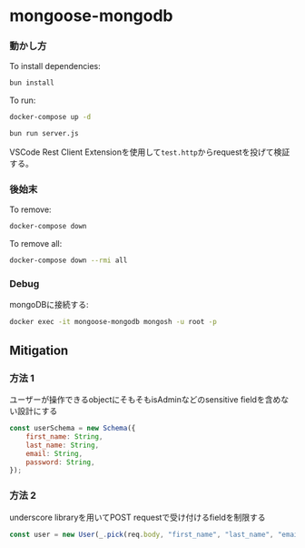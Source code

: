 # mongoose-mongodb
### 動かし方
To install dependencies:

```bash
bun install
```

To run:

```bash
docker-compose up -d
```

```bash
bun run server.js
```
VSCode Rest Client Extensionを使用して`test.http`からrequestを投げて検証する。

### 後始末
To remove:
    
```bash
docker-compose down
```

To remove all:

```bash
docker-compose down --rmi all
```


### Debug
mongoDBに接続する:
```bash
docker exec -it mongoose-mongodb mongosh -u root -p
```

## Mitigation
### 方法 1
ユーザーが操作できるobjectにそもそもisAdminなどのsensitive fieldを含めない設計にする
```js:newUser.js
const userSchema = new Schema({
	first_name: String,
	last_name: String,
	email: String,
	password: String,
});
```
### 方法 2
underscore libraryを用いてPOST requestで受け付けるfieldを制限する
```js:server.js
const user = new User(_.pick(req.body, "first_name", "last_name", "email", "password"));
```